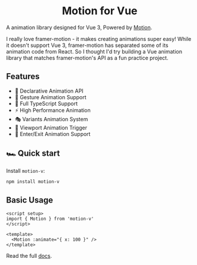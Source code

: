 <h1 align="center">Motion for Vue</h1>

A animation library designed for Vue 3, Powered by [Motion](https://www.framer.com/motion/).

I really love framer-motion - it makes creating animations super easy! While it doesn't support Vue 3, framer-motion has separated some of its animation code from React. So I thought I'd try building a Vue animation library that matches framer-motion's API as a fun practice project.

## Features

- 🎨 Declarative Animation API
- 🔄 Gesture Animation Support
- 🎯 Full TypeScript Support
- ⚡️ High Performance Animation
- 🎭 Variants Animation System
- 👀 Viewport Animation Trigger
- 🚪 Enter/Exit Animation Support

## 🏎️ Quick start
Install `motion-v`:
```bash
npm install motion-v
```
## Basic Usage
```vue
<script setup>
import { Motion } from 'motion-v'
</script>

<template>
  <Motion :animate="{ x: 100 }" />
</template>
```

Read the full [docs](https://motion.seacoly.me/).
